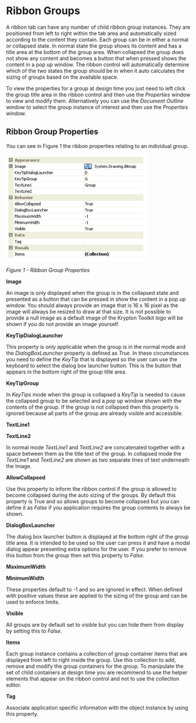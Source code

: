 # Ribbon Groups

A ribbon tab can have any number of child ribbon group instances. They are positioned from left to right within the tab area and automatically sized according to the content they contain. Each group can be in either a normal or collapsed state. In normal state the group shows its content and has a title area at the bottom of the group area. When collapsed the group does not show any content and becomes a button that when pressed shows the content in a pop up window. The ribbon control will automatically determine which of the two states the group should be in when it auto calculates the sizing of groups based on the available space.

To view the properties for a group at design time you just need to left click the group title area in the ribbon control and then use the *Properties* window to view and modify them. Alternatively you can use the *Document Outline* window to select the group instance of interest and then use the *Properties* window.

## Ribbon Group Properties
You can see in Figure 1 the ribbon properties relating to an individual group.

![](RibbonGroupProps.png)

*Figure 1 - Ribbon Group Properties*

**Image**

An image is only displayed when the group is in the collapsed state and presented as a button that can be pressed in show the content in a pop up window. You should always provide an image that is 16 x 16 pixel as the image will always be resized to draw at that size. It is not possible to provide a null image as a default image of the Krypton Toolkit logo will be shown if you do not provide an image yourself.

**KeyTipDialogLauncher**

This property is only applicable when the group is in the normal mode and the *DialogBoxLauncher* property is defined as *True*. In these circumstances you need to define the *KeyTip* that is displayed so the user can use the keyboard to select the dialog box launcher button. This is the button that appears in the bottom right of the group title area.

**KeyTipGroup**

In *KeyTips* mode when the group is collapsed a *KeyTip* is needed to cause the collapsed group to be selected and a pop up window shown with the contents of the group. If the group is not collapsed then this property is ignored because all parts of the group are already visible and accessible.

**TextLine1**

**TextLine2**

In normal mode *TextLine1* and *TextLine2* are concatenated together with a space between them as the title text of the group. In collapsed mode the *TextLine1* and *TextLine2* are shown as two separate lines of text underneath the Image.

**AllowCollapsed**

Use this property to inform the ribbon control if the group is allowed to become collapsed during the auto sizing of the groups. By default this property is True and so allows groups to become collapsed but you can define it as *False* if you application requires the group contents to always be shown.

**DialogBoxLauncher**

The dialog box launcher button is displayed at the bottom right of the group title area. It is intended to be used so the user can press it and have a modal dialog appear presenting extra options for the user. If you prefer to remove this button from the group then set this property to *False*.

**MaximumWidth**

**MinimumWidth**

These properties default to -1 and so are ignored in effect. When defined with positive values these are applied to the sizing of the group and can be used to enforce limits.

**Visible**

All groups are by default set to visible but you can hide them from display by setting this to *False*.

**Items**

Each group instance contains a collection of group container items that are displayed from left to right inside the group. Use this collection to add, remove and modify the group containers for the group. To manipulate the set of child containers at design time you are recommend to use the helper elements that appear on the ribbon control and not to use the collection editor. 

**Tag**

Associate application specific information with the object instance by using this property.
